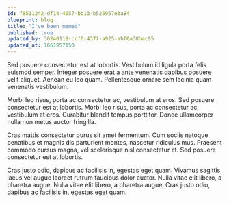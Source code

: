 ```yaml
---
id: f8511242-df14-4057-bb13-b525957e3a84
blueprint: blog
title: "I've been memed"
published: true
updated_by: 30240118-ccf0-437f-a925-abf0a38bac95
updated_at: 1661957150
---
```

Sed posuere consectetur est at lobortis. Vestibulum id ligula porta felis euismod semper. Integer posuere erat a ante venenatis dapibus posuere velit aliquet. Aenean eu leo quam. Pellentesque ornare sem lacinia quam venenatis vestibulum.

Morbi leo risus, porta ac consectetur ac, vestibulum at eros. Sed posuere consectetur est at lobortis. Morbi leo risus, porta ac consectetur ac, vestibulum at eros. Curabitur blandit tempus porttitor. Donec ullamcorper nulla non metus auctor fringilla.

Cras mattis consectetur purus sit amet fermentum. Cum sociis natoque penatibus et magnis dis parturient montes, nascetur ridiculus mus. Praesent commodo cursus magna, vel scelerisque nisl consectetur et. Sed posuere consectetur est at lobortis.

Cras justo odio, dapibus ac facilisis in, egestas eget quam. Vivamus sagittis lacus vel augue laoreet rutrum faucibus dolor auctor. Nulla vitae elit libero, a pharetra augue. Nulla vitae elit libero, a pharetra augue. Cras justo odio, dapibus ac facilisis in, egestas eget quam.